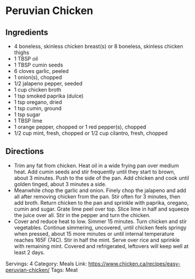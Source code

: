 # Peruvian Chicken
## Ingredients
- 4 boneless, skinless chicken breast(s) or 8 boneless, skinless chicken thighs
- 1 TBSP oil
- 1 TBSP cumin seeds
- 6 cloves garlic, peeled
- 1 onion(s), chopped
- 1/2 jalapeno pepper, seeded
- 1 cup chicken broth
- 1 tsp smoked paprika (dulce)
- 1 tsp oregano, dried
- 1 tsp cumin, ground
- 1 tsp sugar
- 1 TBSP lime
- 1 orange pepper, chopped or 1 red pepper(s), chopped
- 1/2 cup mint, fresh, chopped or 1/2 cup cilantro, fresh, chopped
## Directions
- Trim any fat from chicken. Heat oil in a wide frying pan over medium heat. Add cumin seeds and stir frequently until they start to brown, about 3 minutes. Push to the side of the pan. Add chicken and cook until golden tinged, about 3 minutes a side.
- Meanwhile chop the garlic and onion. Finely chop the jalapeno and add all after removing chicken from the pan. Stir often for 3 minutes, then add broth. Return chicken to the pan and sprinkle with paprika, oregano, cumin and sugar. Grate lime peel over top. Slice lime in half and squeeze the juice over all. Stir in the pepper and turn the chicken.
- Cover and reduce heat to low. Simmer 15 minutes. Turn chicken and stir vegetables. Continue simmering, uncovered, until chicken feels springy when pressed, about 15 more minutes or until internal temperature reaches 165F (74C). Stir in half the mint. Serve over rice and sprinkle with remaining mint. Covered and refrigerated, leftovers will keep well at least 2 days.

Servings: 4
Category: Meals
Link: https://www.chicken.ca/recipes/easy-peruvian-chicken/
Tags: Meat
